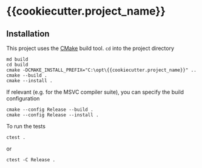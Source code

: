 # {{cookiecutter.project_name}}

## Installation

This project uses the [CMake](https://cmake.org/) build tool. `cd` into the
project directory

```
md build
cd build
cmake -DCMAKE_INSTALL_PREFIX="C:\opt\{{cookiecutter.project_name}}" ..
cmake --build .
cmake --install .
```

If relevant (e.g. for the MSVC compiler suite), you can specify the build
configuration

```
cmake --config Release --build .
cmake --config Release --install .
```

To run the tests

```
ctest .
```

or

```
ctest -C Release .
```

<!-- Local Variables: -->
<!-- fill-column: 80 -->
<!-- End: -->
